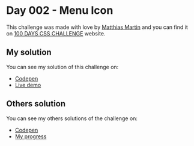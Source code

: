 # Day 002 - Menu Icon

This challenge was made with love by [Matthias Martin](#) and you can find it on 
[100 DAYS CSS CHALLENGE](https://100dayscss.com/days/2) website.

## My solution

You can see my solution of this challenge on:

- [Codepen](#)
- [Live demo](#)

## Others solution

You can see my others solutions of the challenge on:

- [Codepen](#)
- [My progress](#)